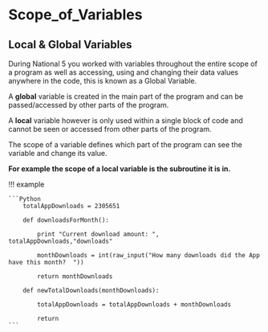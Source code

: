 # Scope_of_Variables

## Local & Global Variables

During National 5 you worked with variables throughout the entire scope of a program as well as accessing, using and changing their data values anywhere in the code, this is known as a Global Variable.

A __global__ variable is created in the main part of the program and can be passed/accessed by other parts of the program.

A __local__ variable however is only used within a single block of code and cannot be seen or accessed from other parts of the program.

The scope of a variable defines which part of the program can see the variable and change its value. 

__For example the scope of a local variable is the subroutine it is in.__

!!! example

	```Python
		totalAppDownloads = 2305651
	
		def downloadsForMonth():
	
		    print "Current download amount: ", totalAppDownloads,"downloads"
		
		    monthDownloads = int(raw_input("How many downloads did the App have this month?  "))
		
		    return monthDownloads
	
		def newTotalDownloads(monthDownloads):
		
		    totalAppDownloads = totalAppDownloads + monthDownloads
		
		    return
	```


